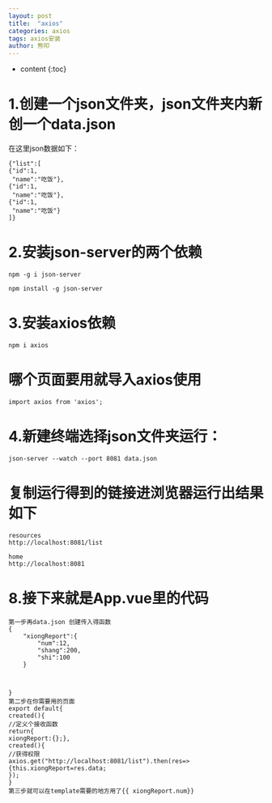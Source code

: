 ```yaml
---
layout: post
title:  "axios"
categories: axios
tags: axios安装
author: 熊叩
---
```


* content
{:toc}


# 1.创建一个json文件夹，json文件夹内新创一个data.json
在这里json数据如下：
```
{"list":[
{"id":1,
 "name":"吃饭"},
{"id":1,
 "name":"吃饭"},
{"id":1,
 "name":"吃饭"}
]}
```
# 2.安装json-server的两个依赖



```
npm -g i json-server

npm install -g json-server
```	
# 3.安装axios依赖
```
npm i axios
```
# 哪个页面要用就导入axios使用
```
import axios from 'axios';
```




# 4.新建终端选择json文件夹运行：


```
json-server --watch --port 8081 data.json
```	
# 复制运行得到的链接进浏览器运行出结果如下


```
resources
http://localhost:8081/list

home
http://localhost:8081
```	
# 8.接下来就是App.vue里的代码


```
第一步再data.json 创建传入得函数
{   
    "xiongReport":{
        "num":12,
        "shang":200,
        "shi":100
    }
        
      
    
}
第二步在你需要用的页面
export default{
created(){
//定义个接收函数
return{
xiongReport:{};},
created(){
//获得权限
axios.get("http://localhost:8081/list").then(res=>
{this.xiongReport=res.data;
});
}
第三步就可以在template需要的地方用了{{ xiongReport.num}}
```	